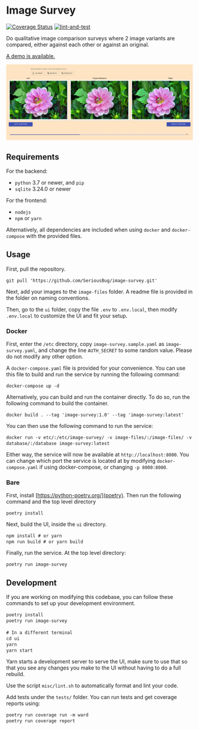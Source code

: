 # Image Survey

[![Coverage Status](https://coveralls.io/repos/github/SeriousBug/image-survey/badge.svg)](https://coveralls.io/github/SeriousBug/image-survey) [![lint-and-test](https://github.com/SeriousBug/image-survey/actions/workflows/lint.yml/badge.svg)](https://github.com/SeriousBug/image-survey/actions/workflows/lint.yml)

Do qualitative image comparison surveys where 2 image variants are compared,
either against each other or  against an original.

[A demo is available.](https://imagesurvey.kaangenc.me/)

![Example screenshot of the comparison UI.](misc/screenshot-vote.jpg)

## Requirements

For the backend:

* `python` 3.7 or newer, and `pip`
* `sqlite` 3.24.0 or newer

For the frontend:

* `nodejs`
* `npm` or `yarn`

Alternatively, all dependencies are included when using `docker` and
`docker-compose` with the provided files.

## Usage

First, pull the repository.

``` shell
git pull 'https://github.com/SeriousBug/image-survey.git'
```

Next, add your images to the `image-files` folder. A readme file is provided in
the folder on naming conventions.

Then, go to the `ui` folder, copy the file `.env` to `.env.local`, then modify
`.env.local` to customize the UI and fit your setup.

### Docker

First, enter the `/etc` directory, copy `image-survey.sample.yaml` as
`image-survey.yaml`, and change the line `AUTH_SECRET` to some random value.
Please do not modify any other option.

A `docker-compose.yaml` file is provided for your convenience. You can use this
file to build and run the service by running the following command:

``` shell
docker-compose up -d
```

Alternatively, you can build and run the container directly. To do so, run the following command to build the container.

``` shell
docker build . --tag 'image-survey:1.0' --tag 'image-survey:latest'
```

You can then use the following command to run the service:

``` shell
docker run -v etc/:/etc/image-survey/ -v image-files/:/image-files/ -v database/:/database image-survey:latest
```

Either way, the service will now be available at `http://localhost:8000`. You
can change which port the service is located at by modifying
`docker-compose.yaml` if using docker-compose, or changing `-p 8000:8000`.

### Bare

First, install [https://python-poetry.org/](poetry). Then run the following command and the top level directory

``` shell
poetry install
```

Next, build the UI, inside the `ui` directory.

``` shell
npm install # or yarn
npm run build # or yarn build
```

Finally, run the service. At the top level directory:

``` shell
poetry run image-survey
```

## Development

If you are working on modifying this codebase, you can follow these commands to set up your development environment.

```shell script
poetry install
poetry run image-survey

# In a different terminal
cd ui
yarn
yarn start
```

Yarn starts a development server to serve the UI, make sure to use that so that
you see any changes you make to the UI without having to do a full rebuild.

Use the script `misc/lint.sh` to automatically format and lint your code.

Add tests under the `tests/` folder. You can run tests and get coverage reports using:

``` shell
poetry run coverage run -m ward
poetry run coverage report
```
